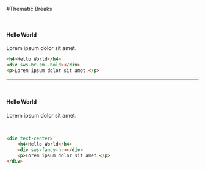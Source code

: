 #Thematic Breaks

<br>

<h4>Hello World</h4>
<div sws-hr-sm--bold></div>
<p>Lorem ipsum dolor sit amet.</p>
     


```html
<h4>Hello World</h4>
<div sws-hr-sm--bold></div>
<p>Lorem ipsum dolor sit amet.</p>
```

---
<br>

<div text-center>
    <h4>Hello World</h4>
    <div sws-fancy-hr></div>
    <p>Lorem ipsum dolor sit amet.</p>   
</div>

<br>

```html
<div text-center>
    <h4>Hello World</h4>
    <div sws-fancy-hr></div>
    <p>Lorem ipsum dolor sit amet.</p>     
</div>
```